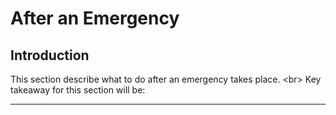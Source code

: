 # After an Emergency

## Introduction

This section describe what to do after an emergency takes place.
&lt;br&gt;
Key takeaway for this section will be:

***